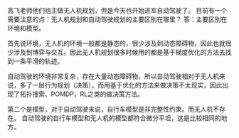 高飞老师他们组主做无人机规划，但是今天也开始进军自动驾驶了。
目前有一个需要注意的点：无人机规划和自动驾驶规划的主要区别在哪里？
答：主要区别在环境和模型。

首先说环境，无人机的环境一般都是静态的，很少涉及到动态障碍物，因此也就很少涉及到博弈与交互。因此无人机规划很多时候用的都是基于梯度优化的方法去找到一条平滑的轨迹。

自动驾驶的环境非常复杂，存在大量动态障碍物，所以自动驾驶相对于无人机来说，多了一层行为规划（决策），而用基于优化的方法来做决策不太现实，因此出现了拓扑搜索、POMDP，RL之类的做决策方法。

第二个是模型，对于自动驾驶来说，自行车模型是非完整性约束。而无人机不存在。
自动驾驶的自行车模型和无人机的模型都符合微分平坦，这是比较相同的地方。